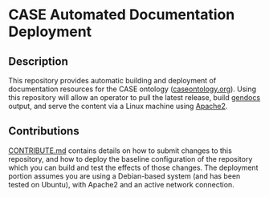 # CASE Automated Documentation Deployment


## Description

This repository provides automatic building and deployment of documentation resources
for the CASE ontology ([caseontology.org](https://caseontology.org)). Using this repository will allow an operator to pull the latest release, build [gendocs](https://github.com/lambdamusic/Ontospy) output, and serve the content via a Linux machine using [Apache2](https://httpd.apache.org). 


## Contributions

[CONTRIBUTE.md](CONTRIBUTE.md) contains details on how to submit changes to this repository, and how to deploy the baseline configuration of the repository which you can build and test the effects of those changes. The deployment portion assumes you are using a Debian-based system (and has been tested on Ubuntu), with Apache2 and an active network connection.
